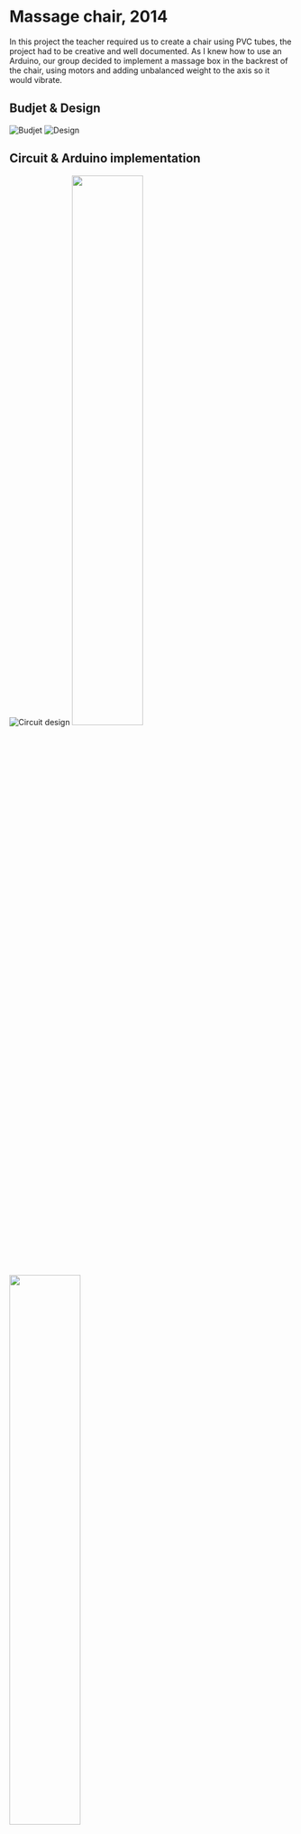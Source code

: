 # Massage chair, 2014
In this project the teacher required us to create a chair using PVC tubes, the project had to be creative and well documented.
As I knew how to use an Arduino, our group decided to implement a massage box in the backrest of the chair,
using motors and adding unbalanced weight to the axis so it would vibrate.


## Budjet & Design
![Budjet](https://github.com/Shilvan/massage-chair/blob/master/resources/budjet.png)
![Design](https://github.com/Shilvan/massage-chair/blob/master/resources/design.png)

## Circuit & Arduino implementation
![Circuit design](https://github.com/Shilvan/massage-chair/blob/master/resources/circuit.jpeg)
<img src="https://github.com/Shilvan/massage-chair/blob/master/resources/board-top.jpeg" width="50%"/>
<img src="https://github.com/Shilvan/massage-chair/blob/master/resources/board-front.jpeg" width="50%"/>

## End result
![Chair](https://github.com/Shilvan/massage-chair/blob/master/resources/chair-side.jpeg)
![Massage box](https://github.com/Shilvan/massage-chair/blob/master/resources/chair-front.jpeg)
